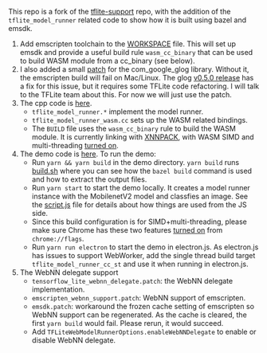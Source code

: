 This repo is a fork of the
[tflite-support](https://github.com/tensorflow/tflite-support) repo, with the
addition of the `tflite_model_runner` related code to show how it is built
using bazel and emsdk.

1. Add emscripten toolchain to the
   [WORKSPACE](https://github.com/jinjingforever/tflite-support/blob/master/WORKSPACE#L436-L449)
   file. This will set up emsdk and provide a useful build rule `wasm_cc_binary`
   that can be used to build WASM module from a cc_binary (see below).
2. I also added a small
   [patch](https://github.com/jinjingforever/tflite-support/blob/master/WORKSPACE#L169-L170)
   for the com_google_glog library. Without it, the emscripten build will fail
   on Mac/Linux. The glog
   [v0.5.0 release](https://github.com/google/glog/releases/tag/v0.5.0) has a
   fix for this issue, but it requires some TFLite code refactoring. I will talk
   to the TFLite team about this. For now we will just use the patch.
3. The cpp code is
   [here](https://github.com/jinjingforever/tflite-support/tree/master/tensorflow_lite_support/web/tflite_model_runner/cc).
   - `tflite_model_runner.*` implement the model runner.
   - `tflite_model_runner_wasm.cc` sets up the WASM related bindings.
   - The `BUILD` file uses the `wasm_cc_binary` rule to build the WASM module.
     It is currently linking with
     [XNNPACK](https://github.com/jinjingforever/tflite-support/blob/master/tensorflow_lite_support/web/tflite_model_runner/cc/BUILD#L57), with WASM
     SIMD and multi-threading
     [turned on](https://github.com/jinjingforever/tflite-support/blob/master/tensorflow_lite_support/web/tflite_model_runner/cc/BUILD#L65-L66).
4. The demo code is
   [here](https://github.com/jinjingforever/tflite-support/tree/master/tensorflow_lite_support/web/tflite_model_runner/demo). To run the demo:
   - Run `yarn && yarn build` in the demo directory. `yarn build` runs
     [build.sh](https://github.com/jinjingforever/tflite-support/blob/master/tensorflow_lite_support/web/tflite_model_runner/demo/build.sh)
     where you can see how the `bazel build` command is used and how to extract
     the output files.
   - Run `yarn start` to start the demo locally. It creates a model runner
     instance with the MobilenetV2 model and classfies an image. See the
     [script.js](https://github.com/jinjingforever/tflite-support/blob/master/tensorflow_lite_support/web/tflite_model_runner/demo/src/script.js) file
     for details about how things are used from the JS side.
   - Since this build configuration is for SIMD+multi-threading, please make
     sure Chrome has these two features
     [turned on](https://drive.google.com/file/d/13hqGwBOTJFoqMQVUAn_tiYp-uqQN_NUq/view?usp=sharing)
     from `chrome://flags`.
   - Run `yarn run electron` to start the demo in electron.js. As electron.js has issues to support WebWorker, add the single thread build target `tflite_model_runner_cc_st` and use it when running in electron.js.
5. The WebNN delegate support
   - `tensorflow_lite_webnn_delegate.patch`: the WebNN delegate implementation.
   - `emscripten_webnn_support.patch`: WebNN support of emscripten.
   - `emsdk.patch`: workaround the frozen cache setting of emscripten so WebNN support can be regenerated. As the cache is cleared, the first `yarn build` would fail. Please rerun, it would succeed.
   - Add `TFLiteWebModelRunnerOptions.enableWebNNDelegate` to enable or disable WebNN delegate.

